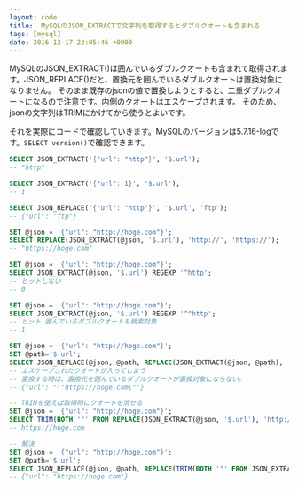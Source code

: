 ```yaml
---
layout: code
title:  MySQLのJSON_EXTRACTで文字列を取得するとダブルクオートも含まれる
tags: [mysql]
date: 2016-12-17 22:05:46 +0900
---
```


MySQLのJSON_EXTRACT()は囲んでいるダブルクオートも含まれて取得されます。JSON_REPLACE()だと、置換元を囲んでいるダブルクオートは置換対象になりません。
そのまま既存のjsonの値で置換しようとすると、二重ダブルクオートになるので注意です。内側のクオートはエスケープされます。
そのため、jsonの文字列はTRIMにかけてから使うとよいです。

それを実際にコードで確認していきます。MySQLのバージョンは5.7.16-logです。`SELECT version()`で確認できます。

```sql
SELECT JSON_EXTRACT('{"url": "http"}', '$.url');
-- "http"

SELECT JSON_EXTRACT('{"url": 1}', '$.url');
-- 1

SELECT JSON_REPLACE('{"url": "http"}', '$.url', 'ftp');
-- {"url": "ftp"}

SET @json = '{"url": "http://hoge.com"}';
SELECT REPLACE(JSON_EXTRACT(@json, '$.url'), 'http://', 'https://');
-- "https://hoge.com"

SET @json = '{"url": "http://hoge.com"}';
SELECT JSON_EXTRACT(@json, '$.url') REGEXP '^http';
-- ヒットしない
-- 0

SET @json = '{"url": "http://hoge.com"}';
SELECT JSON_EXTRACT(@json, '$.url') REGEXP '^"http';
-- ヒット 囲んでいるダブルクオートも検索対象
-- 1

SET @json = '{"url": "http://hoge.com"}';
SET @path='$.url';
SELECT JSON_REPLACE(@json, @path, REPLACE(JSON_EXTRACT(@json, @path), 'http://', 'https://'));
-- エスケープされたクオートが入ってしまう
-- 置換する時は、置換元を囲んでいるダブルクオートが置換対象にならない。
-- {"url": "\"https://hoge.com\""}

-- TRIMを使えば取得時にクオートを消せる
SET @json = '{"url": "http://hoge.com"}';
SELECT TRIM(BOTH '"' FROM REPLACE(JSON_EXTRACT(@json, '$.url'), 'http://', 'https://'));
-- https://hoge.com

-- 解決
SET @json = '{"url": "http://hoge.com"}';
SET @path='$.url';
SELECT JSON_REPLACE(@json, @path, REPLACE(TRIM(BOTH '"' FROM JSON_EXTRACT(@json, @path)), 'http://', 'https://'));
-- {"url": "https://hoge.com"}
```

